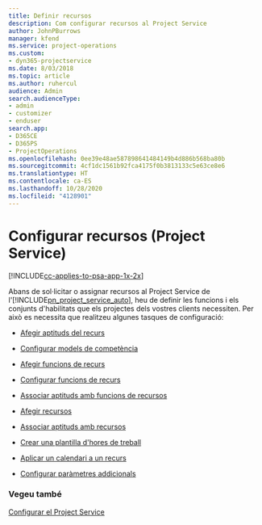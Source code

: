 ```yaml
---
title: Definir recursos
description: Com configurar recursos al Project Service
author: JohnPBurrows
manager: kfend
ms.service: project-operations
ms.custom:
- dyn365-projectservice
ms.date: 8/03/2018
ms.topic: article
ms.author: ruhercul
audience: Admin
search.audienceType:
- admin
- customizer
- enduser
search.app:
- D365CE
- D365PS
- ProjectOperations
ms.openlocfilehash: 0ee39e48ae587898641484149b4d886b568ba80b
ms.sourcegitcommit: 4cf1dc1561b92fca4175f0b3813133c5e63ce8e6
ms.translationtype: HT
ms.contentlocale: ca-ES
ms.lasthandoff: 10/28/2020
ms.locfileid: "4128901"
---
```

# <a name="set-up-resources-project-service"></a>Configurar recursos (Project Service)

[!INCLUDE[cc-applies-to-psa-app-1x-2x](../includes/cc-applies-to-psa-app-1x-2x.md)]

Abans de sol·licitar o assignar recursos al Project Service de l'[!INCLUDE[pn_project_service_auto](../includes/pn-project-service-auto.md)], heu de definir les funcions i els conjunts d'habilitats que els projectes dels vostres clients necessiten. Per això es necessita que realitzeu algunes tasques de configuració:  
  
-   [Afegir aptituds del recurs](../psa/add-resource-skills.md)  
  
-   [Configurar models de competència](../psa/set-up-proficiency-models.md)  
  
-   [Afegir funcions de recurs](../psa/add-resource-roles.md)  
  
-   [Configurar funcions de recurs](../psa/configure-resource-roles.md)  
  
-   [Associar aptituds amb funcions de recursos](../psa/associate-skills-with-resource-roles.md)  
  
-   [Afegir recursos](../psa/add-resources.md)  
  
-   [Associar aptituds amb recursos](../psa/associate-skills-with-resources.md)  
  
-   [Crear una plantilla d'hores de treball](../psa/create-work-hours-template.md)  
  
-   [Aplicar un calendari a un recurs](../psa/apply-calendar-resource.md)  
  
-   [Configurar paràmetres addicionals](../psa/configure-additional-parameters-settings.md)  
  
### <a name="see-also"></a>Vegeu també  
 [Configurar el Project Service](../psa/configure.md)
